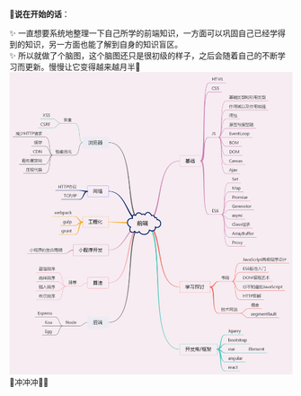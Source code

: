 🎤**说在开始的话**：  

 ✨ 一直想要系统地整理一下自己所学的前端知识，一方面可以巩固自己已经学得到的知识，另一方面也能了解到自身的知识盲区。  
 ✨ 所以就做了个脑图，这个脑图还只是很初级的样子，之后会随着自己的不断学习而更新。慢慢让它变得越来越月半🤣  
![前端体系](../../.vuepress/imgs/blog/mind.png)  
🐷冲冲冲🐖💨 